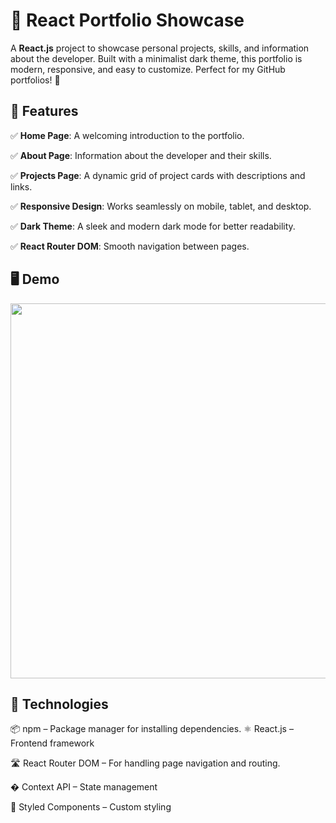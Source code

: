 # 🚀 React Portfolio Showcase

A **React.js** project to showcase personal projects, skills, and information about the developer. Built with a minimalist dark theme, this portfolio is modern, responsive, and easy to customize. Perfect for my GitHub portfolios! 🎨

## 📌 Features  

✅ **Home Page**: A welcoming introduction to the portfolio.

✅ **About Page**: Information about the developer and their skills.

✅ **Projects Page**: A dynamic grid of project cards with descriptions and links.

✅ **Responsive Design**: Works seamlessly on mobile, tablet, and desktop.

✅ **Dark Theme**: A sleek and modern dark mode for better readability.

✅ **React Router DOM**: Smooth navigation between pages.

## 🖥️ Demo  

<img src="src\Screenshot.png" width="600">

## 🔧 Technologies

📦 npm – Package manager for installing dependencies. 
⚛ React.js – Frontend framework

🛣️ React Router DOM – For handling page navigation and routing.

� Context API – State management

💅 Styled Components – Custom styling
